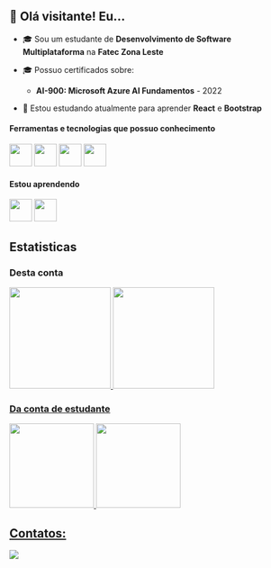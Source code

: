 ## 👋 Olá visitante! Eu... ##

- 🎓 Sou um estudante de **Desenvolvimento de Software Multiplataforma** na **Fatec Zona Leste**
- 🎓 Possuo certificados sobre:
    - **AI-900: Microsoft Azure AI Fundamentos** - 2022

- 🤔 Estou estudando atualmente para aprender **React** e **Bootstrap**


#### Ferramentas e tecnologias que possuo conhecimento

<img src="https://cdn.jsdelivr.net/gh/devicons/devicon@latest/icons/html5/html5-original.svg" style="width: 40px; height: 40px;" /> <img src="https://cdn.jsdelivr.net/gh/devicons/devicon@latest/icons/css3/css3-original-wordmark.svg"  style="width: 40px; height: 40px;" />
<img src="https://cdn.jsdelivr.net/gh/devicons/devicon@latest/icons/javascript/javascript-original.svg" style="width: 40px; height: 40px;" />
<img src="https://cdn.jsdelivr.net/gh/devicons/devicon@latest/icons/java/java-original-wordmark.svg" style="width: 40px; height: 40px;" />


#### Estou aprendendo

<div>
    <img src="https://cdn.jsdelivr.net/gh/devicons/devicon@latest/icons/react/react-original.svg" style="width: 40px; height: 40px;" />
    <img src="https://cdn.jsdelivr.net/gh/devicons/devicon@latest/icons/bootstrap/bootstrap-original-wordmark.svg"  style="width: 40px; height: 40px;"/>
</div>


## Estatisticas

### Desta conta
<div>
<a href="https://github.com/israelsouza">
<img loading="lazy" height="180em" src="https://github-readme-stats.vercel.app/api/top-langs/?username=israelsouza&layout=compact&langs_count=7&theme=dracula"/>
<img loading="lazy" height="180em" src="https://github-readme-stats.vercel.app/api?username=israelsouza&show_icons=true&theme=dracula&include_all_commits=true&count_private=true"/>
</div>

### Da conta de estudante

<div>
<a href="https://github.com/israeldesouzalima">
<img loading="lazy" height="150em" src="https://github-readme-stats.vercel.app/api/top-langs/?username=israeldesouzalima&layout=compact&langs_count=7&theme=dracula"/>
<img loading="lazy" height="150em" src="https://github-readme-stats.vercel.app/api?username=israeldesouzalima&show_icons=true&theme=dracula&include_all_commits=true&count_private=true"/>
</div>


## Contatos:

<div>
<a href="https://www.linkedin.com/in/israel-souza-lima" target="_blank"><img loading="lazy" src="https://img.shields.io/badge/-LinkedIn-%230077B5?style=for-the-badge&logo=linkedin&logoColor=white" target="_blank"></a>   
</div>
